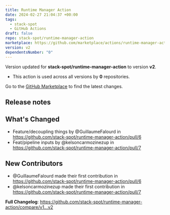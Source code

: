 ```yaml
---
title: Runtime Manager Action
date: 2024-02-27 21:04:37 +00:00
tags:
  - stack-spot
  - GitHub Actions
draft: false
repo: stack-spot/runtime-manager-action
marketplace: https://github.com/marketplace/actions/runtime-manager-action
version: v2
dependentsNumber: "0"
---
```



Version updated for **stack-spot/runtime-manager-action** to version **v2**.
- This action is used across all versions by **0** repositories.

Go to the [GitHub Marketplace](https://github.com/marketplace/actions/runtime-manager-action) to find the latest changes.

## Release notes

## What's Changed
* Feature/decoupling things by @GuillaumeFalourd in https://github.com/stack-spot/runtime-manager-action/pull/6
* Feat/pipeline inputs by @kelsoncarmozinezup in https://github.com/stack-spot/runtime-manager-action/pull/7

## New Contributors
* @GuillaumeFalourd made their first contribution in https://github.com/stack-spot/runtime-manager-action/pull/6
* @kelsoncarmozinezup made their first contribution in https://github.com/stack-spot/runtime-manager-action/pull/7

**Full Changelog**: https://github.com/stack-spot/runtime-manager-action/compare/v1...v2
